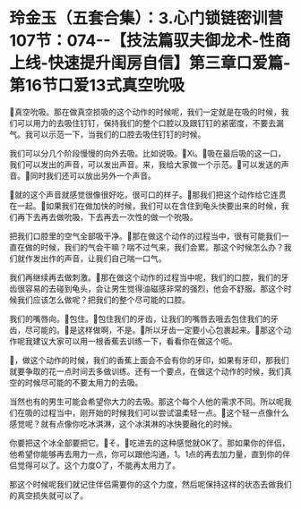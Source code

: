 # 玲金玉（五套合集）：3.心门锁链密训营 107节：074--【技法篇驭夫御龙术-性商上线-快速提升闺房自信】第三章口爱篇-第16节口爱13式真空吮吸

🎼真空吮吸。那在做真空损吸的这个动作的时候呢，我们一定就是在吸的时候，我们可以用力的去吸住钉钉，保持我们的整个口腔以及跟钉钉的紧密度，不要去漏气。我可以示范一下，当我们的口腔去吸住钉钉的时候。

我们可以分几个阶段慢慢的向外去吸。比如说吸。🎼Xi。🎼吸在最后吸的这一口，我们可以发出的声音，可以发出声音。来，我给大家做一个示范。🎼可以发送的声音。🎼同时我们还可以放出另外一个声音。

🎼就的这个声音就感觉很像很好吃，很可口的样子。🎼那我们把这个动作给它连贯在一起。🎼如果我们在做加快的时候，我们可以在含住到龟头快要出来的时候，我们再下去再去做吮吸，下去再去一次性的做一个吮吸。

把我们口腔里的空气全部吸干净。🎼那在做这个动作的过程当中，很有可能我们一直在做的时候，我们的气会干嘛？喘不过气来，我们会累。那这个时候怎么办？我们就作发出作的声音，让我们自己喘一口气。

我们再继续再去做刺激。🎼那在做这个动作的过程当中呢，我们的口腔，我们的牙齿很容易的去碰到龟头，会让男生觉得油磁感非常的强烈，他会不舒服。那这个时候我们应该怎么做呢？把我们的整个尽可能的口腔。

我们的嘴唇向。🎼包住。🎼包住我们的牙齿，让我们的嘴唇去哦去包住我们的牙齿，尽可能的。🎼是这样做啊，不是。🎼所以牙齿一定要小心包裹起来。🎼那这个动作呢我建议大家可以用一根香蕉去训练一下，看看你在做这个呃。

🎼，做这个动作的时候，我们的香蕉上面会不会有你的牙印，如果有牙印，那我们就要争取的花一点时间去多做训练。还有一个要点，在做这个动作的时候，我们真空的时候尽可能的不要太用力的去吸。

当然也有的男生可能会希望你大力的去吸。那这个每个人他的需求不同。所以呢我们在吸的过程当中，刚开始的时候我们可以尝试温柔轻一点。🎼这个轻一点像什么感觉呢？就有点像你吃冰淇淋，这个冰淇淋的冰快要融化的时候。

你要把这个冰全部要把它。🎼そ。🎼吃进去的这种感觉就OK了。那如果你的伴侣，他希望你能够再去用力一点，你可以跟他沟通，1。1点的再去加力量，直到你的伴侣觉得可以了。这个力度O了，不能再太用力了。

那这个时候呢我们就记住伴侣需要你的这个力度，然后呢保持这样的状态去做我们的真空损失就可以了。